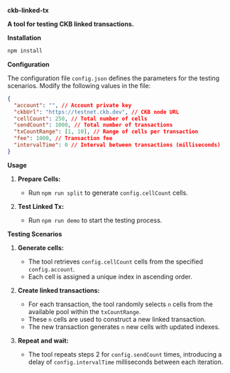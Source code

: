 **ckb-linked-tx**

**A tool for testing CKB linked transactions.**


**Installation**

```bash
npm install
```

**Configuration**

The configuration file `config.json` defines the parameters for the testing scenarios. Modify the following values in the file:

```json
{
  "account": "", // Account private key
  "ckbUrl": "https://testnet.ckb.dev", // CKB node URL
  "cellCount": 250, // Total number of cells
  "sendCount": 1000, // Total number of transactions
  "txCountRange": [1, 10], // Range of cells per transaction
  "fee": 1000, // Transaction fee
  "intervalTime": 0 // Interval between transactions (milliseconds)
}
```

**Usage**

1. **Prepare Cells:**
    - Run `npm run split` to generate `config.cellCount` cells.

2. **Test Linked Tx:**
    - Run `npm run demo` to start the testing process.

**Testing Scenarios**

1. **Generate cells:**
    - The tool retrieves `config.cellCount` cells from the specified `config.account`.
    - Each cell is assigned a unique index in ascending order.

2. **Create linked transactions:**
    - For each transaction, the tool randomly selects `n` cells from the available pool within the `txCountRange`.
    - These `n` cells are used to construct a new linked transaction.
    - The new transaction generates `n` new cells with updated indexes.

3. **Repeat and wait:**
    - The tool repeats steps 2 for `config.sendCount` times, introducing a delay of `config.intervalTime` milliseconds between each iteration.

